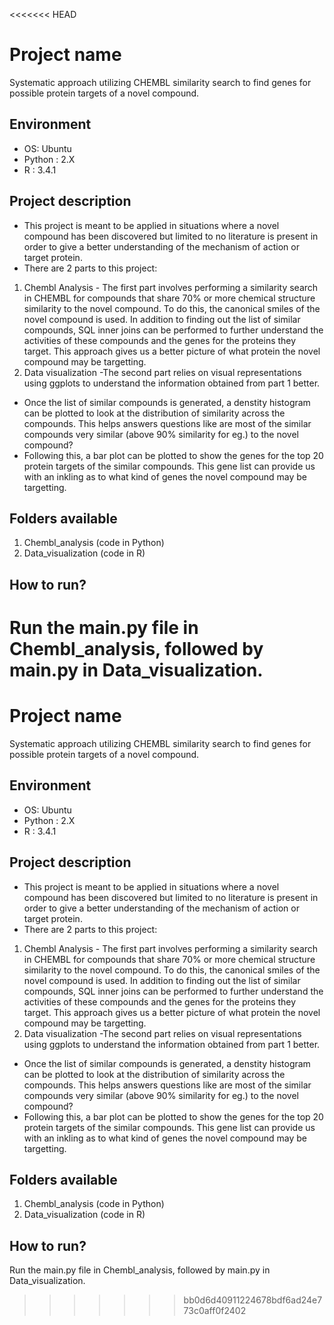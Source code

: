 <<<<<<< HEAD
# Project name
Systematic approach utilizing CHEMBL similarity search to find genes for possible protein targets of a novel compound.

## Environment
- OS: Ubuntu
- Python : 2.X
- R : 3.4.1

## Project description
- This project is meant to be applied in situations where a novel compound has been discovered but limited to no literature is present in order to 
give a better understanding of the mechanism of action or target protein.
- There are 2 parts to this project:
1. Chembl Analysis - The first part involves performing a similarity search in CHEMBL for compounds that share 70% or more chemical structure similarity to 
the novel compound. To do this, the canonical smiles of the novel compound is used. In addition to finding out the list of similar compounds, 
SQL inner joins can be performed to further understand the activities of these compounds and the genes for the proteins they target. This approach
gives us a better picture of what protein the novel compound may be targetting.
2. Data visualization -The second part relies on visual representations using ggplots to understand the information obtained from part 1 better. 
- Once the list of similar compounds is generated, a denstity histogram can be plotted to look at the distribution of similarity across the compounds. This 
helps answers questions like are most of the similar compounds very similar (above 90% similarity for eg.) to the novel compound? 
- Following this, a bar plot can be plotted to show the genes for the top 20 protein targets of the similar compounds. This gene list can provide
us with an inkling as to what kind of genes the novel compound may be targetting.

## Folders available
1. Chembl_analysis (code in Python)
2. Data_visualization (code in R)

## How to run?
Run the main.py file in Chembl_analysis, followed by main.py in Data_visualization.
=======
# Project name
Systematic approach utilizing CHEMBL similarity search to find genes for possible protein targets of a novel compound.

## Environment
- OS: Ubuntu
- Python : 2.X
- R : 3.4.1

## Project description
- This project is meant to be applied in situations where a novel compound has been discovered but limited to no literature is present in order to 
give a better understanding of the mechanism of action or target protein.
- There are 2 parts to this project:
1. Chembl Analysis - The first part involves performing a similarity search in CHEMBL for compounds that share 70% or more chemical structure similarity to 
the novel compound. To do this, the canonical smiles of the novel compound is used. In addition to finding out the list of similar compounds, 
SQL inner joins can be performed to further understand the activities of these compounds and the genes for the proteins they target. This approach
gives us a better picture of what protein the novel compound may be targetting.
2. Data visualization -The second part relies on visual representations using ggplots to understand the information obtained from part 1 better. 
- Once the list of similar compounds is generated, a denstity histogram can be plotted to look at the distribution of similarity across the compounds. This 
helps answers questions like are most of the similar compounds very similar (above 90% similarity for eg.) to the novel compound? 
- Following this, a bar plot can be plotted to show the genes for the top 20 protein targets of the similar compounds. This gene list can provide
us with an inkling as to what kind of genes the novel compound may be targetting.

## Folders available
1. Chembl_analysis (code in Python)
2. Data_visualization (code in R)

## How to run?
Run the main.py file in Chembl_analysis, followed by main.py in Data_visualization.
>>>>>>> bb0d6d40911224678bdf6ad24e773c0aff0f2402

